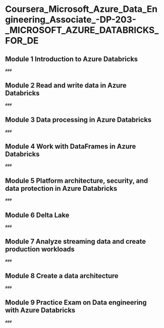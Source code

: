# Coursera_Microsoft_Azure_Data_Engineering_Associate_-DP-203-_MICROSOFT_AZURE_DATABRICKS_FOR_DE

  ## Module 1 Introduction to Azure Databricks
    ###
    
  ## Module 2 Read and write data in Azure Databricks
    ###
  ## Module 3 Data processing in Azure Databricks
    ###
    
  ## Module 4 Work with DataFrames in Azure Databricks
    ###
    
  ## Module 5 Platform architecture, security, and data protection in Azure Databricks
    ###
    
  ## Module 6 Delta Lake
    ###
    
  ## Module 7 Analyze streaming data and create production workloads
    ###
    
  ## Module 8 Create a data architecture
    ###
    
  ## Module 9 Practice Exam on Data engineering with Azure Databricks
    ###
    
